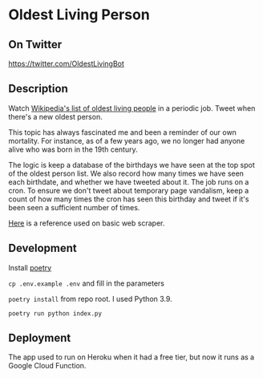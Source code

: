 # Oldest Living Person

## On Twitter

https://twitter.com/OldestLivingBot

## Description

Watch [Wikipedia's list of oldest living people](https://en.wikipedia.org/wiki/List_of_the_oldest_living_people) in a periodic job. Tweet when there's a new oldest person.

This topic has always fascinated me and been a reminder of our own mortality. For instance, as of a few years ago, we no longer had anyone alive who was born in the 19th century.

The logic is keep a database of the birthdays we have seen at the top spot of the oldest person list. We also record how many times we have seen each birthdate, and whether we have tweeted about it. The job runs on a cron. To ensure we don't tweet about temporary page vandalism, keep a count of how many times the cron has seen this birthday and tweet if it's been seen a sufficient number of times.

[Here](https://medium.com/analytics-vidhya/web-scraping-a-wikipedia-table-into-a-dataframe-c52617e1f451) is a reference used on basic web scraper.

## Development

Install [poetry](https://python-poetry.org/docs/#installation)

`cp .env.example .env` and fill in the parameters

`poetry install` from repo root. I used Python 3.9.

`poetry run python index.py`

## Deployment

The app used to run on Heroku when it had a free tier, but now it runs as a Google Cloud Function.
